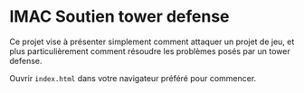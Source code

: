 # IMAC Soutien tower defense

Ce projet vise à présenter simplement comment attaquer un projet de jeu, et plus particulièrement comment résoudre les problèmes posés par un tower defense.

Ouvrir `index.html` dans votre navigateur préféré pour commencer.
